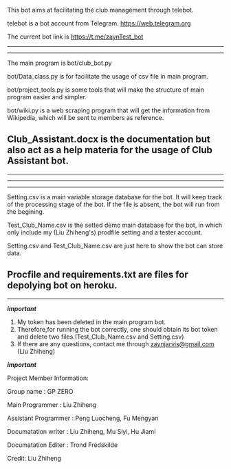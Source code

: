 This bot aims at facilitating the club management through telebot.

telebot is a bot account from Telegram. https://web.telegram.org

The current bot link is https://t.me/zaynTest_bot

-----------------------------------------------------------------------------------------------------------------
-----------------------------------------------------------------------------------------------------------------
The main program is bot/club_bot.py

bot/Data_class.py is for facilitate the usage of csv file in main program.

bot/project_tools.py is some tools that will make the structure of main program easier and simpler.

bot/wiki.py is a web scraping program that will get the information from Wikipedia, which will be sent to members as reference.

Club_Assistant.docx is the documentation but also act as a help materia for the usage of Club Assistant bot.
-----------------------------------------------------------------------------------------------------------------
-----------------------------------------------------------------------------------------------------------------


-----------------------------------------------------------------------------------------------------------------
-----------------------------------------------------------------------------------------------------------------
Setting.csv is a main variable storage database for the bot.
It will keep track of the processing stage of the bot.
If the file is absent, the bot will run from the begining.

Test_Club_Name.csv is the setted demo main database for the bot, in which only include my (Liu Zhiheng's) prodfile setting and a tester account.

Setting.csv and Test_Club_Name.csv are just here to show the bot can store data.

Procfile and requirements.txt are files for depolying bot on heroku.
-----------------------------------------------------------------------------------------------------------------
-----------------------------------------------------------------------------------------------------------------

***important***

1. My token has been deleted in the main program bot.
2. Therefore,for running the bot correctly, one should obtain its bot token and delete two files.(Test_Club_Name.csv and Setting.csv)
3. If there are any questions, contact me through zaynjarvis@gmail.com (Liu Zhiheng)

***important***


Project Member Information:

Group name : GP ZERO

Main Programmer : Liu Zhiheng

Assistant Programmer : Peng Luocheng, Fu Mengyan

Documatation writer : Liu Zhiheng, Mu Siyi, Hu Jiami

Documatation Editer : Trond Fredskilde


Credit: Liu Zhiheng
